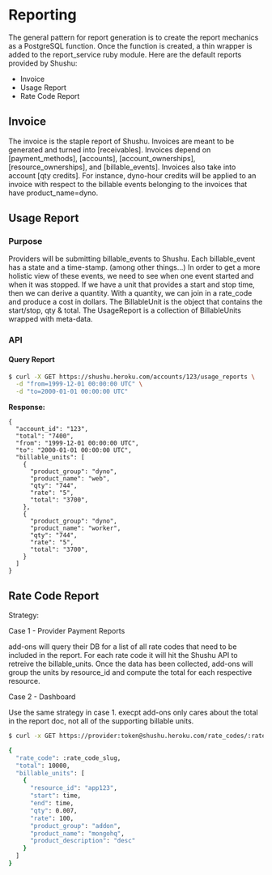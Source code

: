 # Reporting

The general pattern for report generation is to create the report mechanics
as a PostgreSQL function. Once the function is created, a thin wrapper is added
to the report_service ruby module. Here are the default reports provided by Shushu:

* Invoice
* Usage Report
* Rate Code Report

## Invoice

The invoice is the staple report of Shushu. Invoices are meant to be generated
and turned into [receivables]. Invoices depend on [payment_methods], [accounts],
[account_ownerships], [resource_ownerships], and [billable_events]. Invoices
also take into account [qty credits]. For instance, dyno-hour credits will be
applied to an invoice with respect to the billable events belonging to the
invoices that have product_name=dyno.

## Usage Report

### Purpose

Providers will be submitting billable_events to Shushu. Each billable_event has
a state and a time-stamp. (among other things...) In order to get a more holistic
view of these events, we need to see when one event started and when it was
stopped. If we have a unit that provides a start and stop time, then we can
derive a quantity. With a quantity, we can join in a rate_code and produce a
cost in dollars. The BillableUnit is the object that contains the start/stop,
qty & total. The UsageReport is a collection of BillableUnits wrapped with
meta-data.

### API

#### Query Report

```bash
$ curl -X GET https://shushu.heroku.com/accounts/123/usage_reports \
  -d "from=1999-12-01 00:00:00 UTC" \
  -d "to=2000-01-01 00:00:00 UTC"
```

**Response:**

```
{
  "account_id": "123",
  "total": "7400",
  "from": "1999-12-01 00:00:00 UTC",
  "to": "2000-01-01 00:00:00 UTC",
  "billable_units": [
    {
      "product_group": "dyno",
      "product_name": "web",
      "qty": "744",
      "rate": "5",
      "total": "3700",
    },
    {
      "product_group": "dyno",
      "product_name": "worker",
      "qty": "744",
      "rate": "5",
      "total": "3700",
    }
  ]
}
```

## Rate Code Report

Strategy:

Case 1 - Provider Payment Reports

add-ons will query their DB for a list of all rate codes that need to
be included in the report. For each rate code it will hit the Shushu
API to retreive the billable_units. Once the data has been collected,
add-ons will group the units by resource_id and compute the total for each
respective resource.

Case 2 - Dashboard

Use the same strategy in case 1. execpt add-ons only cares about the total in
the report doc, not all of the supporting billable units.

```bash
$ curl -x GET https://provider:token@shushu.heroku.com/rate_codes/:rate_code_slug/billable_units?start=time&end=time

{
  "rate_code": :rate_code_slug,
  "total": 10000,
  "billable_units": [
    {
      "resource_id": "app123",
      "start": time,
      "end": time,
      "qty": 0.007,
      "rate": 100,
      "product_group": "addon",
      "product_name": "mongohq",
      "product_description": "desc"
    }
  ]
}
```
